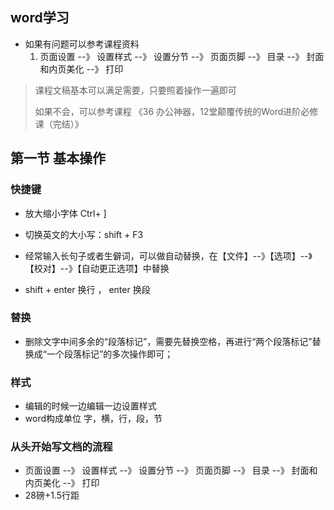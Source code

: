 ## word学习

* 如果有问题可以参考课程资料
    1. 页面设置 --》 设置样式 --》 设置分节 --》 页面页脚 --》 目录 --》 封面和内页美化 --》 打印

> 课程文稿基本可以满足需要，只要照着操作一遍即可
>
> 如果不会，可以参考课程 《36 办公神器，12堂颠覆传统的Word进阶必修课（完结）》



## 第一节 基本操作
### 快捷键

* 放大缩小字体 Ctrl+ ] 
* 切换英文的大小写：shift + F3
* 经常输入长句子或者生僻词，可以做自动替换，在【文件】--》【选项】--》【校对】--》【自动更正选项】中替换

* shift + enter 换行  ，  enter 换段

### 替换

* 删除文字中间多余的“段落标记”，需要先替换空格，再进行“两个段落标记”替换成“一个段落标记”的多次操作即可；

### 样式

* 编辑的时候一边编辑一边设置样式
* word构成单位 字，横，行，段，节



### 从头开始写文档的流程

* 页面设置 --》 设置样式 --》 设置分节 --》 页面页脚 --》 目录 --》 封面和内页美化 --》 打印
* 28磅+1.5行距
